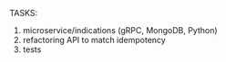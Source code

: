 TASKS:
1) microservice/indications (gRPC, MongoDB, Python)
2) refactoring API to match idempotency
3) tests

